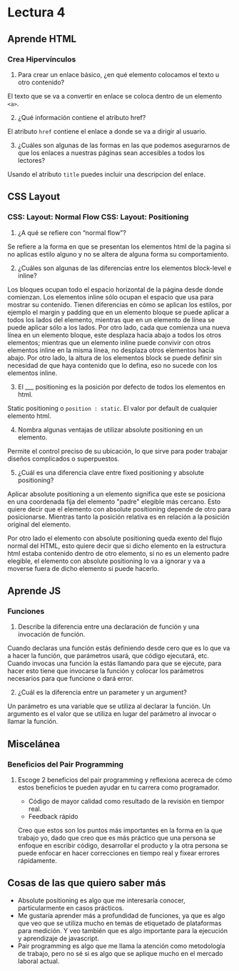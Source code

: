 # Lectura 4
## Aprende HTML
### Crea Hipervínculos

1. Para crear un enlace básico, ¿en qué elemento colocamos el texto u otro contenido?

El texto que se va a convertir en enlace se coloca dentro de un elemento `<a>`.

2. ¿Qué información contiene el atributo href?

El atributo `href` contiene el enlace a donde se va a dirigir al usuario.

3. ¿Cuáles son algunas de las formas en las que podemos asegurarnos de que los enlaces a nuestras páginas sean accesibles a todos los lectores?

Usando el atributo `title` puedes incluir una descripcion del enlace.

## CSS Layout
### CSS: Layout: Normal Flow CSS: Layout: Positioning

1. ¿A qué se refiere con “normal flow”?

Se refiere a la forma en que se presentan los elementos html de la pagina si no aplicas estilo alguno y no se altera de alguna forma su comportamiento.

2. ¿Cuáles son algunas de las diferencias entre los elementos block-level e inline?

Los bloques ocupan todo el espacio horizontal de la página desde donde comienzan. Los elementos inline sólo ocupan el espacio que usa para mostrar su contenido. Tienen diferencias en cómo se aplican los estilos, por ejemplo el margin y padding que en un elemento bloque se puede aplicar a todos los lados del elemento, mientras que en un elemento de línea se puede aplicar sólo a los lados. Por otro lado, cada que comienza una nueva línea en un elemento bloque, este desplaza hacia abajo a todos los otros elementos; mientras que un elemento inline puede convivir con otros elementos inline en la misma línea, no desplaza otros elementos hacia abajo. Por otro lado, la altura de los elementos block se puede definir sin necesidad de que haya contenido que lo defina, eso no sucede con los elementos inline.

3. El ___ positioning es la posición por defecto de todos los elementos en html.

Static positioning o `position : static`. El valor por default de cualquier elemento html. 

4. Nombra algunas ventajas de utilizar absolute positioning en un elemento. 

Permite el control preciso de su ubicación, lo que sirve para poder trabajar diseños complicados o superpuestos.

5. ¿Cuál es una diferencia clave entre fixed positioning y absolute positioning?

Aplicar absolute positioning a un elemento significa que este se posiciona en una coordenada fija del elemento "padre" elegible más cercano. Esto quiere decir que el elemento con absolute positioning depende de otro para posicionarse. Mientras tanto la posición relativa es en relación a la posición original del elemento.

Por otro lado el elemento con absolute positioning queda exento del flujo normal del HTML, esto quiere decir que si dicho elemento en la estructura html estaba contenido dentro de otro elemento, si no es un elemento padre elegible, el elemento con absolute positioning lo va a ignorar y va a moverse fuera de dicho elemento si puede hacerlo.



## Aprende JS
### Funciones

1. Describe la diferencia entre una declaración de función y una invocación de función.

Cuando declaras una función estás definiendo desde cero que es lo que va a hacer la función, que parámetros usará, que código ejecutará, etc. Cuando invocas una función la estás llamando para que se ejecute, para hacer esto tiene que invocarse la función y colocar los parámetros necesarios para que funcione o dará error.

2. ¿Cuál es la diferencia entre un parameter y un argument?

Un parámetro es una variable que se utiliza al declarar la función. Un argumento es el valor que se utiliza en lugar del parámetro al invocar o llamar la función.

## Miscelánea
### Beneficios del Pair Programming

1. Escoge 2 beneficios del pair programming y reflexiona acereca de cómo estos beneficios te pueden ayudar en tu carrera como programador.

    * Código de mayor calidad como resultado de la revisión en tiempor real.
    * Feedback rápido

    Creo que estos son los puntos más importantes en la forma en la que trabajo yo, dado que creo que es más práctico que una persona se enfoque en escribir código, desarrollar el producto y la otra persona se puede enfocar en hacer correcciones en tiempo real y fixear errores rápidamente.

## Cosas de las que quiero saber más

* Absolute positioning es algo que me interesaría conocer, particularmente en casos prácticos. 
* Me gustaría aprender más a profundidad de funciones, ya que es algo que veo que se utiliza mucho en temas de etiquetado de plataformas para medición. Y veo también que es algo importante para la ejecución y aprendizaje de javascript.
* Pair programming es algo que me llama la atención como metodología de trabajo, pero no sé si es algo que se aplique mucho en el mercado laboral actual.
